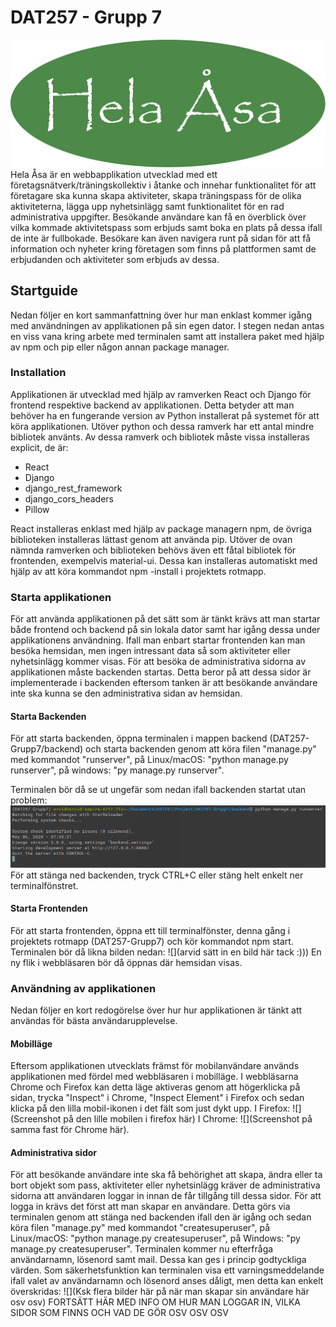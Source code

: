 # DAT257 - Grupp 7
![](https://github.com/suarvid/DAT257-Grupp7/blob/master/src/Components/Logo3.png)
Hela Åsa är en webbapplikation utvecklad med ett företagsnätverk/träningskollektiv i åtanke och innehar funktionalitet för att företagare ska kunna skapa aktiviteter, skapa träningspass för de olika aktiviteterna, lägga upp nyhetsinlägg samt funktionalitet för en rad administrativa uppgifter.
Besökande användare kan få en överblick över vilka kommade aktivitetspass som erbjuds samt boka en plats på dessa ifall de inte är fullbokade. Besökare kan även navigera runt på sidan för att få information och nyheter kring företagen som finns på plattformen samt de erbjudanden och aktiviteter som erbjuds av dessa.
## Startguide
Nedan följer en kort sammanfattning över hur man enklast kommer igång med användningen av applikationen på sin egen dator.
I stegen nedan antas en viss vana kring arbete med terminalen samt att installera paket med hjälp av npm och pip eller någon annan package manager.
### Installation
Applikationen är utvecklad med hjälp av ramverken React och Django för frontend respektive backend av applikationen.
Detta betyder att man behöver ha en fungerande version av Python installerat på systemet för att köra applikationen.
Utöver python och dessa ramverk har ett antal mindre bibliotek använts. 
Av dessa ramverk och bibliotek måste vissa installeras explicit, de är:
* React
* Django
* django_rest_framework
* django_cors_headers
* Pillow

React installeras enklast med hjälp av package managern npm, de övriga biblioteken installeras lättast genom att använda pip.
Utöver de ovan nämnda ramverken och biblioteken behövs även ett fåtal bibliotek för frontenden, exempelvis material-ui.
Dessa kan installeras automatiskt med hjälp av att köra kommandot npm -install i projektets rotmapp.

### Starta applikationen
För att använda applikationen på det sätt som är tänkt krävs att man startar både frontend och backend på sin lokala dator samt har igång dessa under applikationens användning. Ifall man enbart startar frontenden kan man besöka hemsidan, men ingen intressant data så som aktiviteter eller nyhetsinlägg kommer visas. För att besöka de administrativa sidorna av applikationen måste backenden startas. Detta beror på att dessa sidor är implementerade i backenden eftersom tanken är att besökande användare inte ska kunna se den administrativa sidan av hemsidan.
#### Starta Backenden
För att starta backenden, öppna terminalen i mappen backend (DAT257-Grupp7/backend) och starta backenden genom att köra filen "manage.py" med kommandot "runserver", på Linux/macOS: "python manage.py runserver", på windows: "py manage.py runserver".

Terminalen bör då se ut ungefär som nedan ifall backenden startat utan problem:
![terminalen](https://github.com/suarvid/DAT257-Grupp7/blob/master/terminal.png)
För att stänga ned backenden, tryck CTRL+C eller stäng helt enkelt ner terminalfönstret.

#### Starta Frontenden
För att starta frontenden, öppna ett till terminalfönster, denna gång i projektets rotmapp (DAT257-Grupp7) och kör kommandot npm start. Terminalen bör då likna bilden nedan:
![](arvid sätt in en bild här tack :)))
En ny flik i webbläsaren bör då öppnas där hemsidan visas.


### Användning av applikationen
Nedan följer en kort redogörelse över hur hur applikationen är tänkt att användas för bästa användarupplevelse.
#### Mobilläge
Eftersom applikationen utvecklats främst för mobilanvändare används applikationen med fördel med webbläsaren i mobilläge.
I webbläsarna Chrome och Firefox kan detta läge aktiveras genom att högerklicka på sidan, trycka "Inspect" i Chrome, "Inspect Element" i Firefox och sedan klicka på den lilla mobil-ikonen i det fält som just dykt upp.
I Firefox:
![](Screenshot på den lille mobilen i firefox här)
I Chrome:
![](Screenshot på samma fast för Chrome här).

#### Administrativa sidor
För att besökande användare inte ska få behörighet att skapa, ändra eller ta bort objekt som pass, aktiviteter eller nyhetsinlägg kräver de administrativa sidorna att användaren loggar in innan de får tillgång till dessa sidor.
För att logga in krävs det först att man skapar en användare.
Detta görs via terminalen genom att stänga ned backenden ifall den är igång och sedan köra filen "manage.py" med kommandot "createsuperuser", på Linux/macOS: "python manage.py createsuperuser", på Windows: "py manage.py createsuperuser".
Terminalen kommer nu efterfråga användarnamn, lösenord samt mail. Dessa kan ges i princip godtyckliga värden. Som säkerhetsfunktion kan terminalen visa ett varningsmeddelande ifall valet av användarnamn och lösenord anses dåligt, men detta kan enkelt överskridas:
![](Ksk flera bilder här på när man skapar sin användare här osv osv)
FORTSÄTT HÄR MED INFO OM HUR MAN LOGGAR IN, VILKA SIDOR SOM FINNS OCH VAD DE GÖR OSV OSV OSV
